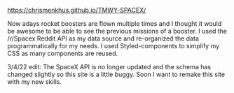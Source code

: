 https://chrismenkhus.github.io/TMWY-SPACEX/

Now adays rocket boosters are flown multiple times and I thought it would be awesome to be able to see the previous missions of a booster. I used the /r/Spacex Reddit API as my data source and re-organized the data programmatically for my needs. I used Styled-components to simplify my CSS as many components are reused. 

3/4/22 edit: The SpaceX API is no longer updated and the schema has changed slightly so this site is a little buggy. Soon I want to remake this site with my new skills.
